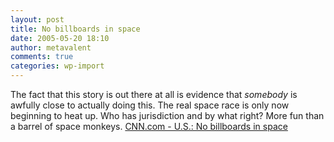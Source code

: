 ```yaml
---
layout: post
title: No billboards in space
date: 2005-05-20 18:10
author: metavalent
comments: true
categories: wp-import
---
```

The fact that this story is out there at all is evidence that <em>somebody</em> is awfully close to actually doing this.  The real space race is only now beginning to heat up.  Who has jurisdiction and by what right?  More fun than a barrel of space monkeys. <a href="https://www.cnn.com/2005/TECH/space/05/20/space.advertising.reut/index.html">CNN.com - U.S.: No billboards in space</a>
